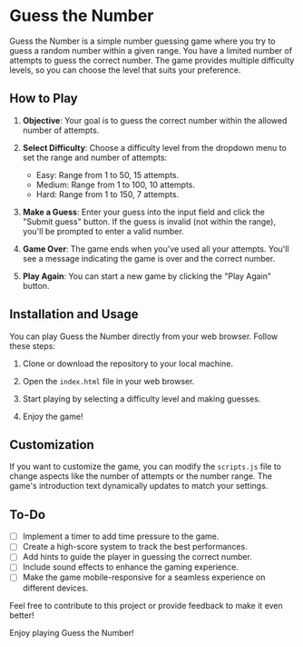 # Guess the Number

Guess the Number is a simple number guessing game where you try to guess a random number within a given range. You have a limited number of attempts to guess the correct number. The game provides multiple difficulty levels, so you can choose the level that suits your preference.

## How to Play

1. **Objective**: Your goal is to guess the correct number within the allowed number of attempts.

2. **Select Difficulty**: Choose a difficulty level from the dropdown menu to set the range and number of attempts:
    - Easy: Range from 1 to 50, 15 attempts.
    - Medium: Range from 1 to 100, 10 attempts.
    - Hard: Range from 1 to 150, 7 attempts.

3. **Make a Guess**: Enter your guess into the input field and click the "Submit guess" button. If the guess is invalid (not within the range), you'll be prompted to enter a valid number.

4. **Game Over**: The game ends when you've used all your attempts. You'll see a message indicating the game is over and the correct number.

5. **Play Again**: You can start a new game by clicking the "Play Again" button.

## Installation and Usage

You can play Guess the Number directly from your web browser. Follow these steps:

1. Clone or download the repository to your local machine.

2. Open the `index.html` file in your web browser.

3. Start playing by selecting a difficulty level and making guesses.

4. Enjoy the game!

## Customization

If you want to customize the game, you can modify the `scripts.js` file to change aspects like the number of attempts or the number range. The game's introduction text dynamically updates to match your settings.

## To-Do
- [ ] Implement a timer to add time pressure to the game.
- [ ] Create a high-score system to track the best performances.
- [ ] Add hints to guide the player in guessing the correct number.
- [ ] Include sound effects to enhance the gaming experience.
- [ ] Make the game mobile-responsive for a seamless experience on different devices.

Feel free to contribute to this project or provide feedback to make it even better!

Enjoy playing Guess the Number!